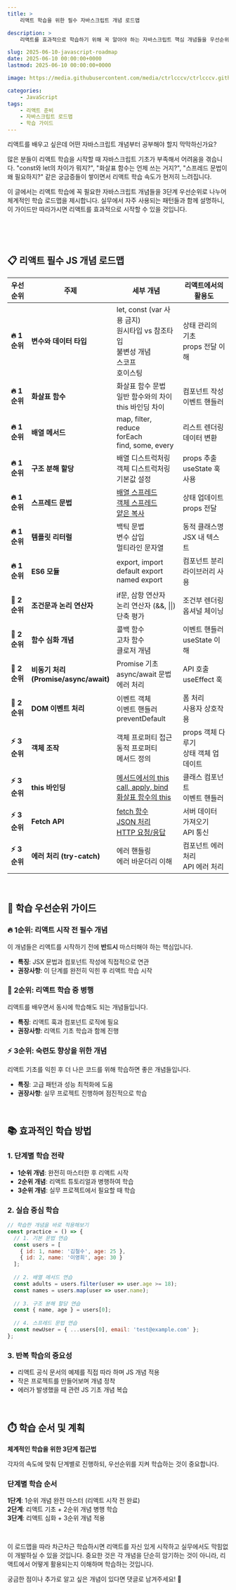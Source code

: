 ```yaml
---
title: >  
    리액트 학습을 위한 필수 자바스크립트 개념 로드맵

description: >  
    리액트를 효과적으로 학습하기 위해 꼭 알아야 하는 자바스크립트 핵심 개념들을 우선순위별로 정리했습니다. 실무 예제 코드와 함께 체계적인 학습 계획을 세워보세요.

slug: 2025-06-10-javascript-roadmap
date: 2025-06-10 00:00:00+0000
lastmod: 2025-06-10 00:00:00+0000

image: https://media.githubusercontent.com/media/ctrlcccv/ctrlcccv.github.io/master/assets/img/post/2025-06-10-javascript-roadmap.webp

categories:
    - JavaScript
tags:
    - 리액트 준비
    - 자바스크립트 로드맵
    - 학습 가이드
---
```


리액트를 배우고 싶은데 어떤 자바스크립트 개념부터 공부해야 할지 막막하신가요?

많은 분들이 리액트 학습을 시작할 때 자바스크립트 기초가 부족해서 어려움을 겪습니다. "const와 let의 차이가 뭐지?", "화살표 함수는 언제 쓰는 거지?", "스프레드 문법이 왜 필요하지?" 같은 궁금증들이 쌓이면서 리액트 학습 속도가 현저히 느려집니다.

이 글에서는 리액트 학습에 꼭 필요한 자바스크립트 개념들을 3단계 우선순위로 나누어 체계적인 학습 로드맵을 제시합니다. 실무에서 자주 사용되는 패턴들과 함께 설명하니, 이 가이드만 따라가시면 리액트를 효과적으로 시작할 수 있을 것입니다.

<br>

<ins class="adsbygoogle"
     style="display:block; text-align:center;"
     data-ad-layout="in-article"
     data-ad-format="fluid"
     data-ad-client="ca-pub-8535540836842352"
     data-ad-slot="2974559225"></ins>
<script>
     (adsbygoogle = window.adsbygoogle || []).push({});
</script>

<br>

## 📋 리액트 필수 JS 개념 로드맵

| 우선순위 | 주제 | 세부 개념 | 리액트에서의 활용도 |
|---------|------|-----------|-------------------|
| **🔥 1순위** | **변수와 데이터 타입** | let, const (var 사용 금지)<br>원시타입 vs 참조타입<br>불변성 개념<br>스코프<br>호이스팅 | 상태 관리의 기초<br>props 전달 이해 |
| **🔥 1순위** | **화살표 함수** | 화살표 함수 문법<br>일반 함수와의 차이<br>this 바인딩 차이 | 컴포넌트 작성<br>이벤트 핸들러 |
| **🔥 1순위** | **배열 메서드** | map, filter, reduce<br>forEach<br>find, some, every | 리스트 렌더링<br>데이터 변환 |
| **🔥 1순위** | **구조 분해 할당** | 배열 디스트럭처링<br>객체 디스트럭처링<br>기본값 설정 | props 추출<br>useState 훅 사용 |
| **🔥 1순위** | **스프레드 문법** | [배열 스프레드](/code/2024-03-26-spread/)<br>[객체 스프레드](/code/2024-03-26-spread/)<br>[얕은 복사](/code/2024-03-26-spread/) | 상태 업데이트<br>props 전달 |
| **🔥 1순위** | **템플릿 리터럴** | 백틱 문법<br>변수 삽입<br>멀티라인 문자열 | 동적 클래스명<br>JSX 내 텍스트 |
| **🔥 1순위** | **ES6 모듈** | export, import<br>default export<br>named export | 컴포넌트 분리<br>라이브러리 사용 |
| **🚀 2순위** | **조건문과 논리 연산자** | if문, 삼항 연산자<br>논리 연산자 (&&, \|\|)<br>단축 평가 | 조건부 렌더링<br>옵셔널 체이닝 |
| **🚀 2순위** | **함수 심화 개념** | 콜백 함수<br>고차 함수<br>클로저 개념 | 이벤트 핸들러<br>useState 이해 |
| **🚀 2순위** | **비동기 처리<br> (Promise/async/await)** | Promise 기초<br>async/await 문법<br>에러 처리 | API 호출<br>useEffect 훅 |
| **🚀 2순위** | **DOM 이벤트 처리** | 이벤트 객체<br>이벤트 핸들러<br>preventDefault | 폼 처리<br>사용자 상호작용 |
| **⚡ 3순위** | **객체 조작** | 객체 프로퍼티 접근<br>동적 프로퍼티<br>메서드 정의 | props 객체 다루기<br>상태 객체 업데이트 |
| **⚡ 3순위** | **this 바인딩** | [메서드에서의 this](/code/2024-03-06-js-this/)<br>[call, apply, bind](/code/2024-03-06-js-this/)<br>[화살표 함수의 this](/code/2024-03-06-js-this/) | 클래스 컴포넌트<br>이벤트 핸들러 |
| **⚡ 3순위** | **Fetch API** | [fetch 함수](/code/2024-03-21-fetch/)<br>[JSON 처리](/code/2024-03-21-fetch/)<br>[HTTP 요청/응답](/code/2024-03-21-fetch/) | 서버 데이터 가져오기<br>API 통신 |
| **⚡ 3순위** | **에러 처리 (try-catch)** | 에러 핸들링<br>에러 바운더리 이해 | 컴포넌트 에러 처리<br>API 에러 처리 |

<br>

## 🎯 학습 우선순위 가이드

### 🔥 **1순위: 리액트 시작 전 필수 개념**
이 개념들은 리액트를 시작하기 전에 **반드시** 마스터해야 하는 핵심입니다.
- **특징**: JSX 문법과 컴포넌트 작성에 직접적으로 연관
- **권장사항**: 이 단계를 완전히 익힌 후 리액트 학습 시작

### 🚀 **2순위: 리액트 학습 중 병행**
리액트를 배우면서 동시에 학습해도 되는 개념들입니다.
- **특징**: 리액트 훅과 컴포넌트 로직에 필요
- **권장사항**: 리액트 기초 학습과 함께 진행

### ⚡ **3순위: 숙련도 향상을 위한 개념**
리액트 기초를 익힌 후 더 나은 코드를 위해 학습하면 좋은 개념들입니다.
- **특징**: 고급 패턴과 성능 최적화에 도움
- **권장사항**: 실무 프로젝트 진행하며 점진적으로 학습

<br>

## 📚 효과적인 학습 방법

### 1. 단계별 학습 전략
- **1순위 개념**: 완전히 마스터한 후 리액트 시작
- **2순위 개념**: 리액트 튜토리얼과 병행하여 학습
- **3순위 개념**: 실무 프로젝트에서 필요할 때 학습

### 2. 실습 중심 학습
```javascript
// 학습한 개념을 바로 적용해보기
const practice = () => {
  // 1. 기본 문법 연습
  const users = [
    { id: 1, name: '김철수', age: 25 },
    { id: 2, name: '이영희', age: 30 }
  ];
  
  // 2. 배열 메서드 연습
  const adults = users.filter(user => user.age >= 18);
  const names = users.map(user => user.name);
  
  // 3. 구조 분해 할당 연습
  const { name, age } = users[0];
  
  // 4. 스프레드 문법 연습
  const newUser = { ...users[0], email: 'test@example.com' };
};
```

### 3. 반복 학습의 중요성
- 리액트 공식 문서의 예제를 직접 따라 하며 JS 개념 적용
- 작은 프로젝트를 만들어보며 개념 정착
- 에러가 발생했을 때 관련 JS 기초 개념 복습

<br>

## ⏱️ 학습 순서 및 계획

**체계적인 학습을 위한 3단계 접근법**

각자의 속도에 맞춰 단계별로 진행하되, 우선순위를 지켜 학습하는 것이 중요합니다.

### 단계별 학습 순서
**1단계**: 1순위 개념 완전 마스터 (리액트 시작 전 완료)  
**2단계**: 리액트 기초 + 2순위 개념 병행 학습  
**3단계**: 리액트 심화 + 3순위 개념 적용

<br>

이 로드맵을 따라 차근차근 학습하시면 리액트를 자신 있게 시작하고 실무에서도 막힘없이 개발하실 수 있을 것입니다. 중요한 것은 각 개념을 단순히 암기하는 것이 아니라, 리액트에서 어떻게 활용되는지 이해하며 학습하는 것입니다. 

궁금한 점이나 추가로 알고 싶은 개념이 있다면 댓글로 남겨주세요! 🚀

<br>